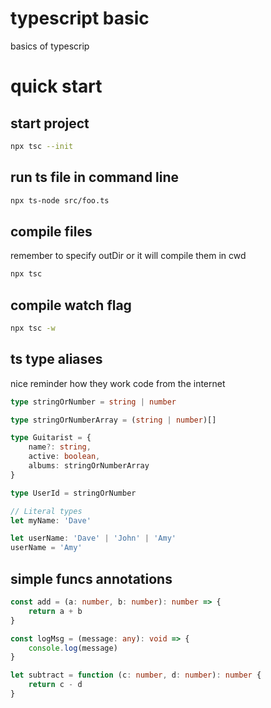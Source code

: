 # typescript basic
basics of typescrip

# quick start
## start project
```sh
npx tsc --init
```
## run ts file in command line
```sh
npx ts-node src/foo.ts
```
## compile files
remember to specify outDir or it will compile them in cwd
```sh
npx tsc
```
## compile watch flag
```sh
npx tsc -w
```

## ts type aliases
nice reminder how they work code from the internet
```ts
type stringOrNumber = string | number

type stringOrNumberArray = (string | number)[]

type Guitarist = {
    name?: string,
    active: boolean,
    albums: stringOrNumberArray
}

type UserId = stringOrNumber

// Literal types
let myName: 'Dave'

let userName: 'Dave' | 'John' | 'Amy'
userName = 'Amy'
```

## simple funcs annotations
```ts
const add = (a: number, b: number): number => {
    return a + b
}

const logMsg = (message: any): void => {
    console.log(message)
}

let subtract = function (c: number, d: number): number {
    return c - d
}
```
